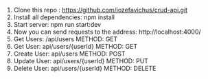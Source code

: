 1. Clone this repo : https://github.com/iozefavichus/crud-api.git
2. Install all dependencies: npm install
3. Start server: npm run start:dev
4. Now you can send requests to the address: http://localhost:4000/
5. Get Users: /api/users METHOD: GET
6. Get User: api/users/{userId} METHOD: GET
7. Create User: api/users METHOD: POST
8. Update User: api/users/{userId} METHOD: PUT
9. Delete User: api/users/{userId} METHOD: DELETE
